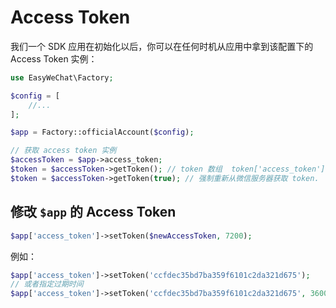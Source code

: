# Access Token


我们一个 SDK 应用在初始化以后，你可以在任何时机从应用中拿到该配置下的 Access Token 实例：

```php
use EasyWeChat\Factory;

$config = [
    //...
];

$app = Factory::officialAccount($config);

// 获取 access token 实例
$accessToken = $app->access_token;
$token = $accessToken->getToken(); // token 数组  token['access_token'] 字符串
$token = $accessToken->getToken(true); // 强制重新从微信服务器获取 token.
```

## 修改 `$app` 的 Access Token

```php
$app['access_token']->setToken($newAccessToken, 7200);
```

例如：

```php
$app['access_token']->setToken('ccfdec35bd7ba359f6101c2da321d675');
// 或者指定过期时间
$app['access_token']->setToken('ccfdec35bd7ba359f6101c2da321d675', 3600);  // 单位：秒
```
